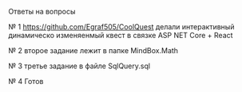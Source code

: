 Ответы на вопросы

№ 1 https://github.com/Egraf505/CoolQuest делали интерактивный динамическо изменяенмый квест в связке ASP NET Core + React

№ 2 второе задание лежит в папке MindBox.Math

№ 3 третье задание в файле SqlQuery.sql

№ 4 Готов
